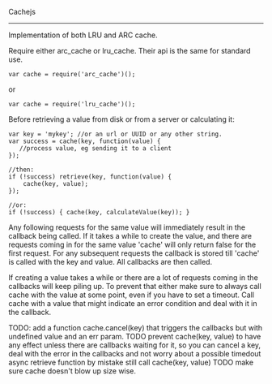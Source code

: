 Cachejs
__________

Implementation of both LRU and ARC cache.

Require either arc_cache or lru_cache. Their api is the same for
standard use.

    var cache = require('arc_cache')();
	
or 	
	
    var cache = require('lru_cache')();

Before retrieving a value from disk or from a server or calculating it:

	var key = 'mykey'; //or an url or UUID or any other string.
    var success = cache(key, function(value) {
	   //process value, eg sending it to a client
    });
	
	//then:
	if (!success) retrieve(key, function(value) {
		cache(key, value);
    });
	
	//or:
	if (!success) { cache(key, calculateValue(key)); }

Any following requests for the same value will immediately result in
the callback being called. If it takes a while to create the value,
and there are requests coming in for the same value 'cache' will only
return false for the first request. For any subsequent requests the
callback is stored till 'cache' is called with the key and value. All
callbacks are then called.

If creating a value takes a while or there are a lot of requests
coming in the callbacks will keep piling up. To prevent that either
make sure to always call cache with the value at some point, even if
you have to set a timeout. Call cache with a value that might indicate
an error condition and deal with it in the callback. 

TODO: add a function cache.cancel(key) that triggers the callbacks but
with undefined value and an err param.
TODO prevent cache(key, value) to have any effect unless there are
callbacks waiting for it, so you can cancel a key, deal with the error
in the callbacks and not worry about a possible timedout async
retrieve function by mistake still call cache(key, value)
TODO make sure cache doesn't blow up size wise.
